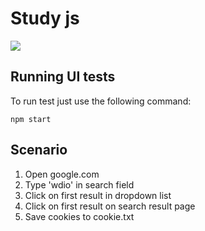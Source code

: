 # Study js

<img src="https://github.com/Forfeit76/wdio-js/workflows/e2e-tests/badge.svg?branch=main">

## Running UI tests

To run test just use the following command:
```
npm start
```

## Scenario
1. Open google.com
1. Type 'wdio' in search field
1. Click on first result in dropdown list
1. Click on first result on search result page
1. Save cookies to cookie.txt

